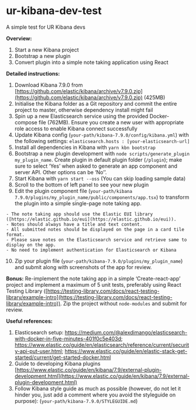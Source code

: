 # ur-kibana-dev-test
A simple test for UR Kibana devs

**Overview:**  
 1.  Start a new Kibana project 
 2. Bootstrap a new plugin 
 3. Convert plugin into a simple note taking application using React

**Detailed instructions:**  

 1. Download Kibana 7.9.0 from [https://github.com/elastic/kibana/archive/v7.9.0.zip](https://github.com/elastic/kibana/archive/v7.9.0.zip)
    (425MB)
2. Initialise the Kibana folder as a Git repository and
    commit the entire project to master, otherwise dependency install
    might fail
3.  Spin up a new Elasticsearch service using the provided Docker-compose file (762MB). Ensure you create a new user with appropriate role access to enable Kibana connect successfully
4. Update Kibana config
    (`your-path/kibana-7.9.0/config/kibana.yml`) with the following
    settings:   `elasticsearch.hosts : [your-elasticsearch-url]` 
  5. Install all dependencies in Kibana with `yarn kbn bootstrap` 
  6. Bootstrap a new plugin development with `node scripts/generate_plugin my_plugin_name`.  Create plugin in default
    plugin folder (`/plugin`); make sure to select ‘Yes’ when asked to
    generate an app component and server API. Other options can be ‘No’’.   
  7. Start Kibana with `yarn start --oss` (You can skip loading sample data)
  8. Scroll to the bottom of left panel to see your new plugin   
  9. Edit the plugin component file (`your-path/kibana 7.9.0/plugins/my_plugin_name/public/components/app.tsx`)
    to transform the plugin into a simple single-page note taking app. 

    - The note taking app should use the Elastic EUI library ([https://elastic.github.io/eui](https://elastic.github.io/eui)).
    - Notes should always have a title and text content. 
    - All submitted notes should be displayed on the page in a card tile format.
    - Please save notes on the Elasticsearch service and retrieve same to display on the app.
    - No need to implement authentication for Elasticsearch or Kibana

  10. Zip your plugin file (`your-path/kibana-7.9.0/plugins/my_plugin_name`) and submit along with screenshots of the app for review.
  
  **Bonus:**   Re-implement the note taking app in a simple ‘Create-react-app’ project and implement a maximum of 5 unit tests, preferably using React Testing Library
    ([https://testing-library.com/docs/react-testing-library/example-intro](https://testing-library.com/docs/react-testing-library/example-intro)).
    Zip the project without `node-modules` and submit for review.

**Useful references:**  
1. Elasticsearch setup: https://medium.com/@alexdimango/elasticsearch-with-docker-in-five-minutes-401f0c5e403d; https://www.elastic.co/guide/en/elasticsearch/reference/current/security-api-put-user.html; https://www.elastic.co/guide/en/elastic-stack-get-started/current/get-started-docker.html
1. Guide to developing Kibana plugins [https://www.elastic.co/guide/en/kibana/7.9/external-plugin-development.html](https://www.elastic.co/guide/en/kibana/7.9/external-plugin-development.html)  
2. Follow Kibana style guide as much as possible (however, do not let it hinder you, just add a comment where you avoid the styleguide on purpose): (`your-path/kibana-7.9.0/STYLEGUIDE.md`)
